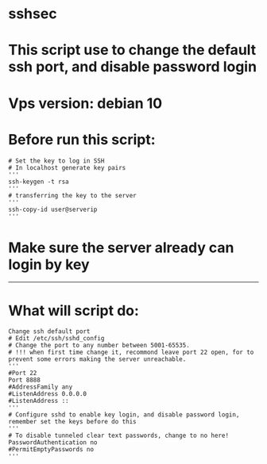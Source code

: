 # sshsec
# This script use to change the default ssh port, and disable password login
# Vps version: debian 10
# Before run this script:
    # Set the key to log in SSH
    # In localhost generate key pairs
    '''
    ssh-keygen -t rsa
    '''
    # transferring the key to the server
    '''
    ssh-copy-id user@serverip 
    '''
# Make sure the server already can login by key
-------------------------------------------------
# What will script do:
    Change ssh default port
    # Edit /etc/ssh/sshd_config
    # Change the port to any number between 5001-65535.
    # !!! when first time change it, recommond leave port 22 open, for to prevent some errors making the server unreachable.
    '''
    #Port 22
    Port 8888
    #AddressFamily any
    #ListenAddress 0.0.0.0
    #ListenAddress ::
    '''
    # Configure sshd to enable key login, and disable password login, remember set the keys before do this
    '''
    # To disable tunneled clear text passwords, change to no here!
    PasswordAuthentication no
    #PermitEmptyPasswords no
    '''

